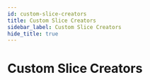 ```yaml
---
id: custom-slice-creators
title: Custom Slice Creators
sidebar_label: Custom Slice Creators
hide_title: true
---
```


# Custom Slice Creators

